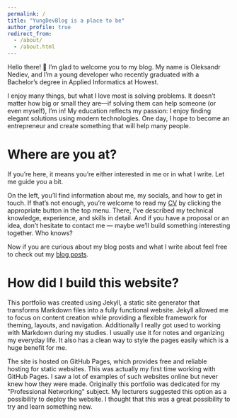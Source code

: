 ```yaml
---
permalink: /
title: "YungDevBlog is a place to be"
author_profile: true
redirect_from: 
  - /about/
  - /about.html
---
```


Hello there! 👋
I’m glad to welcome you to my blog. My name is Oleksandr Nediev, and I’m a young developer who recently graduated with a Bachelor’s degree in Applied Informatics at Howest.

I enjoy many things, but what I love most is solving problems. It doesn’t matter how big or small they are—if solving them can help someone (or even myself), I’m in! My education reflects my passion: I enjoy finding elegant solutions using modern technologies. One day, I hope to become an entrepreneur and create something that will help many people.

Where are you at?
=====

If you’re here, it means you’re either interested in me or in what I write. Let me guide you a bit.

On the left, you’ll find information about me, my socials, and how to get in touch. If that’s not enough, you’re welcome to read my [CV](/my-blog/cv/) by clicking the appropriate button in the top menu. There, I’ve described my technical knowledge, experience, and skills in detail. And if you have a proposal or an idea, don’t hesitate to contact me — maybe we’ll build something interesting together. Who knows?

Now if you are curious about my blog posts and what I write about feel free to check out my [blog posts](/my-blog/posts/). 

How did I build this website?
=====

This portfolio was created using Jekyll, a static site generator that transforms Markdown files into a fully functional website. Jekyll allowed me to focus on content creation while providing a flexible framework for theming, layouts, and navigation. Additionally I really got used to working with Markdown during my studies. I usually use it for notes and organizing my everyday life. It also has a clean way to style the pages easily which is a huge benefit for me.

The site is hosted on GitHub Pages, which provides free and reliable hosting for static websites. This was actually my first time working with GitHub Pages. I saw a lot of examples of such websites online but never knew how they were made. Originally this portfolio was dedicated for my "Professional Networking" subject. My lecturers suggested this option as a possibility to deploy the website. I thought that this was a great possibility to try and learn something new. 



